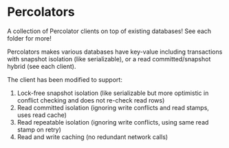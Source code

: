 # Percolators

A collection of Percolator clients on top of existing databases! See each folder for more!

Percolators makes various databases have key-value including transactions with snapshot isolation (like serializable), or a read committed/snapshot hybrid (see each client).

The client has been modified to support:
1. Lock-free snapshot isolation (like serializable but more optimistic in conflict checking and does not re-check read rows)
2. Read committed isolation (ignoring write conflicts and read stamps, uses read cache)
3. Read repeatable isolation (ignoring write conflicts, using same read stamp on retry)
4. Read and write caching (no redundant network calls)